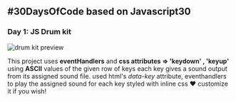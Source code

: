 ## **#30DaysOfCode based on Javascript30**

### **Day 1: JS Drum kit**

![drum kit preview](https://user-images.githubusercontent.com/67954224/143588138-2e6e8f02-f214-468b-8590-cec82b437668.png) 

This project uses **eventHandlers** and **css attributes => 'keydown' , 'keyup'**
using **ASCII** values of the given row of keys each key gives a sound output from its assigned sound file.
used html's *data-key* attribute, eventhandlers to play the assigned sound for each key 
styled with inline css ♥ customize it if you wish!


